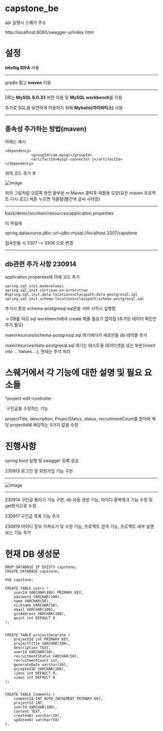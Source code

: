 # capstone_be

api 실행시 스웨거 주소

http://localhost:8080/swagger-ui/index.html

설정
========
**intellig IDEA** 사용
***
gradle 말고 **maven** 이용
***
DB는 **MySQL 8.0.33** 버전 이용 및 **MySQL workbench**를 이용

추가로 SQL을 유연하게 이용하기 위해 **Mybatis(마이바티스)** 사용
***
종속성 추가하는 방법(maven)
-----------
아래는 예시
```
<dependency>
			<groupId>com.mysql</groupId>
			<artifactId>mysql-connector-j</artifactId>
</dependency>
```
위의 코드 추가 후

![image](https://github.com/Jung-sunghoon/capstone_be/assets/101784544/2d047862-2c57-4f50-a017-4cbf64fbb62f)

위의 그림처럼 오른쪽 완전 끝부분 m Maven 클릭후 재활용 모양(모든 maven 프로젝트 다시 로드) 버튼 누르면 적용됨(빨간색 글씨 사라짐)

***
back/demo/src/main/resources/application.properties

이 파일에 

spring.datasource.jdbc-url=jdbc:mysql://localhost:3307/capstone 

접속안될 시 3307 -> 3306 으로 변경

***
db관련 추가 사항 230914
-----------------------
application.properties에 아래 코드 추가
```
spring.sql.init.mode=always
spring.sql.init.continue-on-error=true
#spring.sql.init.data-locations=classpath:data-postgresql.sql
spring.sql.init.schema-locations=classpath:schema-postgresql.sql
```
추가시 항상 schema-postgresql.sql문을 서버 시작시 실행함

-> DB를 따로 sql workbench에서 create 해줄 필요가 없어짐 (추가된 데이터 확인은 추가 필요)

main/resurces/schema-postgresql.sql 여기에다가 새로만들 db 테이블 추가

main/resurces/data-postgresql.sql 여기는 테스트용 데이터셋을 넣는 부분(insert into ... Values....), 현재는 주석 처리  



스웨거에서 각 기능에 대한 설명 및 필요 요소들
==================

*project-edit-controller

`구인글을 수정하는 기능

projectTitle, description, ProjectStatus, status, recruitmentCount를 받아와 해당 projectId에 해당하는 5가지 값을 수정
`




진행사항
==================
spring boot 실행 및 swagger 등록 성공

230912 로그인 및 회원가입 기능 구현

***
![image](https://github.com/Jung-sunghoon/capstone_be/assets/101784544/8bd0f45c-ae7a-4fc1-9f4a-22bdc79e2ce6)
***

230914 구인글 올리기 기능 구현, db 자동 생성 기능, 아이디 중복체크 기능 수정 및 get방식으로 수정

230917 구인글 목록 기능 추가

230919 아이디 정보 가져오기 및 수정 기능, 프로젝트 검색 기능, 프로젝트 세부 설명 보는 기능 추가




현재 DB 생성문
====

```
DROP DATABASE IF EXISTS capstone;
CREATE DATABASE capstone;

USE capstone;

CREATE TABLE users (
    userId VARCHAR(100) PRIMARY KEY,
    password VARCHAR(100),
    name VARCHAR(50),
    nickname VARCHAR(50),
    email VARCHAR(100),
    gitAddress VARCHAR(100),
    point int DEFAULT 0
);


CREATE TABLE projectGenerate (
    projectId int PRIMARY KEY,
    projectTitle VARCHAR(100),
    description TEXT,
    userId VARCHAR(50),
    recruitmentStatus VARCHAR(50),
    recruitmentCount int,
    generateDate varchar(50),
    acceptedID VARCHAR(200),
    likes int DEFAULT 0,
    views int DEFAULT 0
);


CREATE TABLE Comments (
    commentId INT AUTO_INCREMENT PRIMARY KEY,
    projectId INT,
    userId VARCHAR(100),
    content TEXT,
    createdAt varchar(50),
    updatedAt varchar(50)
);

```

